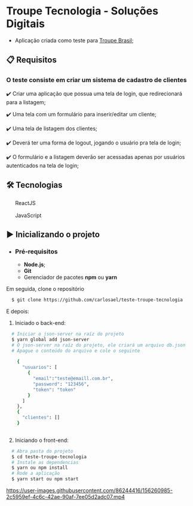 # Troupe Tecnologia - Soluções Digitais

- Aplicação criada como teste para [Troupe Brasil](http://www.troupebrasil.com.br/);

## 📋 Requisitos

### O teste consiste em criar um sistema de cadastro de clientes

✔️ Criar uma aplicação que possua uma tela de login, que redirecionará para a listagem;

✔️ Uma tela com um formulário para inserir/editar um cliente;

✔️ Uma tela de listagem dos clientes;

✔️ Deverá ter uma forma de logout, jogando o usuário pra tela de login;

✔️ O formulário e a listagem deverão ser acessadas apenas por usuários autenticados na tela de login;

## 🛠 Tecnologias

<img src="https://upload.wikimedia.org/wikipedia/commons/thumb/a/a7/React-icon.svg/1200px-React-icon.svg.png" width="20" height="16" /> ReactJS

<img src="https://www.kindpng.com/picc/m/67-678384_transparent-javascript-icon-png-png-download.png" width="16" height="16" /> &nbsp;JavaScript

## ▶️ Inicializando o projeto

- ### **Pré-requisitos**

  - **Node.js**;
  - **Git**
  - Gerenciador de pacotes **npm** ou **yarn**

Em seguida, clone o repositório

```sh
  $ git clone https://github.com/carlosael/teste-troupe-tecnologia
```

E depois:

1. Iniciado o back-end:

````sh
  # Iniciar o json-server na raíz do projeto
  $ yarn global add json-server
  # O json-server na raíz do projeto, ele criará um arquivo db.json
  # Apague o conteúdo do arquivo e cole o seguinte
  
    {
      "usuarios": [
        {
          "email":"teste@emaill.com.br",
          "password": "123456",
          "token": "token"
        }
      ]
    },
    {
      "clientes": []
    }
    
````


2. Iniciando o front-end:

```sh
  # Abra pasta do projeto
  $ cd teste-troupe-tecnologia
  # Instale as dependencias
  $ yarn ou npm install
  # Rode a aplicação
  $ yarn start ou npm start
````

https://user-images.githubusercontent.com/86244416/156260985-2c5959ef-4c6c-42ae-90af-7ee05d2adc07.mp4
